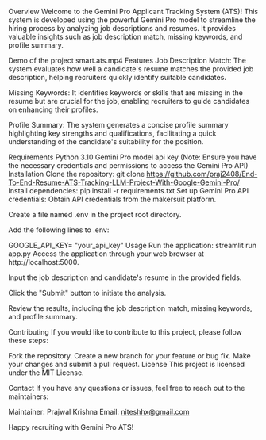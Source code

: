 Overview
Welcome to the Gemini Pro Applicant Tracking System (ATS)! This system is developed using the powerful Gemini Pro model to streamline the hiring process by analyzing job descriptions and resumes. It provides valuable insights such as job description match, missing keywords, and profile summary.

Demo of the project
 smart.ats.mp4 
Features
Job Description Match: The system evaluates how well a candidate's resume matches the provided job description, helping recruiters quickly identify suitable candidates.

Missing Keywords: It identifies keywords or skills that are missing in the resume but are crucial for the job, enabling recruiters to guide candidates on enhancing their profiles.

Profile Summary: The system generates a concise profile summary highlighting key strengths and qualifications, facilitating a quick understanding of the candidate's suitability for the position.

Requirements
Python 3.10
Gemini Pro model api key (Note: Ensure you have the necessary credentials and permissions to access the Gemini Pro API)
Installation
Clone the repository:
git clone https://github.com/praj2408/End-To-End-Resume-ATS-Tracking-LLM-Project-With-Google-Gemini-Pro/
Install dependencies:
pip install -r requirements.txt
Set up Gemini Pro API credentials:
Obtain API credentials from the makersuit platform.

Create a file named .env in the project root directory.

Add the following lines to .env:

GOOGLE_API_KEY= "your_api_key"
Usage
Run the application:
streamlit run app.py
Access the application through your web browser at http://localhost:5000.

Input the job description and candidate's resume in the provided fields.

Click the "Submit" button to initiate the analysis.

Review the results, including the job description match, missing keywords, and profile summary.

Contributing
If you would like to contribute to this project, please follow these steps:

Fork the repository.
Create a new branch for your feature or bug fix.
Make your changes and submit a pull request.
License
This project is licensed under the MIT License.





Contact
If you have any questions or issues, feel free to reach out to the maintainers:

Maintainer: Prajwal Krishna Email: niteshhx@gmail.com 

Happy recruiting with Gemini Pro ATS!
